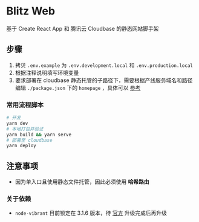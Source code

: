 # Blitz Web

基于 Create React App 和 腾讯云 Cloudbase 的静态网站脚手架

## 步骤

1. 拷贝 `.env.example` 为 `.env.development.local` 和 `.env.production.local`
2. 根据注释说明填写环境变量
3. 要求部署在 cloudbase 静态托管的子路径下，需要根据产线服务域名和路径编辑 `./package.json` 下的 `homepage` ，具体可以 [参考](https://create-react-app.dev/docs/deployment/#building-for-relative-paths)

### 常用流程脚本

``` bash
# 开发
yarn dev
# 本地打包并验证
yarn build && yarn serve
# 部署至 cloudbase
yarn deploy
```

## 注意事项

+ 因为单入口且使用静态文件托管，因此必须使用 **哈希路由**

### 关于依赖

+ `node-vibrant` 目前锁定在 3.1.6 版本，待 [官方](https://github.com/Vibrant-Colors/node-vibrant) 升级完成后再升级
